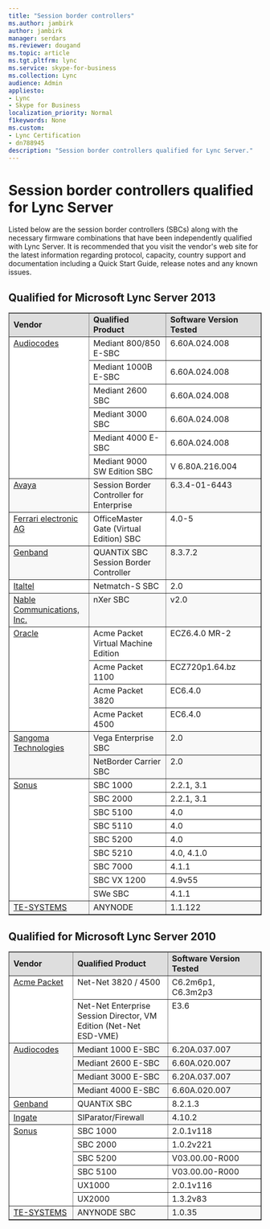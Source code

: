 ```yaml
---
title: "Session border controllers"
ms.author: jambirk
author: jambirk
manager: serdars
ms.reviewer: dougand
ms.topic: article
ms.tgt.pltfrm: lync
ms.service: skype-for-business
ms.collection: Lync
audience: Admin
appliesto:
- Lync
- Skype for Business 
localization_priority: Normal
f1keywords: None
ms.custom:
- Lync Certification
- dn788945
description: "Session border controllers qualified for Lync Server."
---
```


# Session border controllers qualified for Lync Server

Listed below are the session border controllers (SBCs) along with the necessary firmware combinations that have been independently qualified with Lync Server. It is recommended that you visit the vendor's web site for the latest information regarding protocol, capacity, country support and documentation including a Quick Start Guide, release notes and any known issues.

## Qualified for Microsoft Lync Server 2013
<table border="1" cellpadding="5" cellspacing="" class="grid" style="border-collapse:collapse;background-color:white;" width="100%" xmlns="http://www.w3.org/1999/xhtml">
	<tr bgcolor="#DEDEDE">
		<td width="200px"><strong>Vendor</strong></td>
		<td width="344px"><strong>Qualified Product</strong></td>
		<td width="396px"><strong>Software Version Tested</strong></td>
	</tr>
	<tr align="left" valign="top">
		<td rowspan="6"><a href="http://www.audiocodes.com/solutions/microsoft/lync-sbc">Audiocodes</a></td>
		<td>Mediant 800/850 E-SBC</td>
		<td>6.60A.024.008</td>
	</tr>
	<tr>
		<td>Mediant 1000B E-SBC</td>
		<td>6.60A.024.008</td>
	</tr>
	<tr>
		<td>Mediant 2600 SBC</td>
		<td>6.60A.024.008</td>
	</tr>
	<tr>
		<td>Mediant 3000 SBC</td>
		<td>6.60A.024.008</td>
	</tr>
	<tr>
		<td>Mediant 4000 E-SBC</td>
		<td>6.60A.024.008</td>
	</tr>
	<tr>
		<td>Mediant 9000 SW Edition SBC</td>
		<td>V 6.80A.216.004</td>
	</tr>
	<tr align="left" bgcolor="#F8F8F8" valign="top">
		<td><a href="http://www.avaya.com/usa/product/avaya-session-border-controller-for-enterprise/">Avaya</a></td>
		<td>Session Border Controller for Enterprise</td>
		<td>6.3.4-01-6443</td>
	</tr>
	<tr align="left" valign="top">
		<td><a href="http://www.mediagateway.de/en/lync-2013.html">Ferrari electronic AG</a></td>
		<td>OfficeMaster Gate (Virtual Edition) SBC</td>
		<td>4.0-5</td>
	</tr>
	<tr align="left" bgcolor="#F8F8F8" valign="top">
		<td><a href="http://www.genband.com/products/quantix/session-border-controller">Genband</a></td>
		<td>QUANTiX SBC Session Border Controller</td>
		<td>8.3.7.2</td>
	</tr>
	<tr align="left" valign="top">
		<td><a href="http://www.italtel.it/en/">Italtel</a></td>
		<td>Netmatch-S SBC</td>
		<td>2.0</td>
	</tr>
	<tr align="left" bgcolor="#F8F8F8" valign="top">
		<td><a href="http://www.nablecomm.com/eng/solution/sbc.php">Nable Communications, Inc.</a></td>
		<td>nXer SBC</td>
		<td>v2.0</td>
	</tr>
	<tr align="left" valign="top">
		<td rowspan="4"><a href="http://www.oracle.com/us/products/applications/communications/acme-packet-1100/index.html">Oracle</a></td>
		<td>Acme Packet Virtual Machine Edition</td>
		<td>ECZ6.4.0 MR-2</td>
	</tr>
	<tr align="left" valign="top">
		<td>Acme Packet 1100</td>
		<td>ECZ720p1.64.bz</td>
	</tr>
	<tr align="left" valign="top">
		<td>Acme Packet 3820</td>
		<td>EC6.4.0</td>
	</tr>
	<tr align="left" valign="top">
		<td>Acme Packet 4500</td>
		<td>EC6.4.0</td>
	</tr>
	<tr align="left" bgcolor="#F8F8F8" valign="top">
		<td rowspan="2"><a href="http://www.sangoma.com/solutions/session-border-controller-for-ms-lync/">Sangoma Technologies</a></td>
		<td>Vega Enterprise SBC</td>
		<td>2.0</td>
	</tr>
	<tr align="left" bgcolor="#F8F8F8" valign="top">
		<td>NetBorder Carrier SBC</td>
		<td>2.0</td>
	</tr>
	<tr align="left" valign="top">
		<td rowspan="9"><a href="http://www.sonus.net/solutions/enterprises/microsoft-lync">Sonus</a></td>
		<td>SBC 1000</td>
		<td>2.2.1, 3.1</td>
	</tr>
	<tr align="left" valign="top">
		<td>SBC 2000</td>
		<td>2.2.1, 3.1</td>
	</tr>
	<tr align="left" valign="top">
		<td>SBC 5100</td>
		<td>4.0</td>
	</tr>
	<tr align="left" valign="top">
		<td>SBC 5110</td>
		<td>4.0</td>
	</tr>
	<tr align="left" valign="top">
		<td>SBC 5200</td>
		<td>4.0</td>
	</tr>
	<tr align="left" valign="top">
		<td>SBC 5210</td>
		<td>4.0, 4.1.0</td>
	</tr>
	<tr align="left" valign="top">
		<td>SBC 7000</td>
		<td>4.1.1</td>
	</tr>
	<tr align="left" valign="top">
		<td>SBC VX 1200</td>
		<td>4.9v55</td>
	</tr>
	<tr align="left" valign="top">
		<td>SWe SBC</td>
		<td>4.1.1</td>
	</tr>
	<tr align="left" bgcolor="#F8F8F8" valign="top">
		<td><a href="http://www.te-systems.de/index.php?id=181&amp;L=2">TE-SYSTEMS</a></td>
		<td>ANYNODE</td>
		<td>1.1.122</td>
	</tr>
</table>


## Qualified for Microsoft Lync Server 2010

<table border="1" cellpadding="5" cellspacing="" class="grid" style="border-collapse:collapse;background-color:white;" width="100%" xmlns="http://www.w3.org/1999/xhtml">
	<tr bgcolor="#DEDEDE">
		<td width="200px"><strong>Vendor</strong></td>
		<td><strong>Qualified Product</strong></td>
		<td><strong>Software Version Tested</strong></td>
	</tr>
	<tr align="left" valign="top">
		<td rowspan="2"><a href="http://www.oracle.com/us/corporate/acquisitions/acmepacket/index.html?origref=http://www.acmepacket.com/">Acme Packet</a></td>
		<td>Net-Net 3820 / 4500</td>
		<td>C6.2m6p1, C6.3m2p3</td>
	</tr>
	<tr align="left" valign="top">
		<td>Net-Net Enterprise Session Director, VM Edition (Net-Net ESD-VME)</td>
		<td>E3.6</td>
	</tr>
	<tr align="left" bgcolor="#F8F8F8" valign="top">
		<td rowspan="4"><a href="http://www.audiocodes.com/solutions/microsoft/lync-sbc">Audiocodes</a></td>
		<td width="344px">Mediant 1000 E-SBC</td>
		<td width="396px">6.20A.037.007</td>
	</tr>
	<tr bgcolor="#F8F8F8">
		<td>Mediant 2600 E-SBC</td>
		<td>6.60A.020.007</td>
	</tr>
	<tr bgcolor="#F8F8F8">
		<td>Mediant 3000 E-SBC</td>
		<td>6.20A.037.007</td>
	</tr>
	<tr bgcolor="#F8F8F8">
		<td>Mediant 4000 E-SBC</td>
		<td>6.60A.020.007</td>
	</tr>
	<tr align="left" valign="top">
		<td><a href="http://www.genband.com/solutions/smart-session/sip-trunking/microsoft-lync-interoperability">Genband</a></td>
		<td width="344px">QUANTiX SBC</td>
		<td width="396px">8.2.1.3</td>
	</tr>
	<tr align="left" bgcolor="#F8F8F8" valign="top">
		<td><a href="http://www.ingate.com/lync.php">Ingate</a></td>
		<td width="344px">SIParator/Firewall</td>
		<td width="396px">4.10.2</td>
	</tr>
	<tr align="left" valign="top">
		<td rowspan="6"><a href="http://www.sonus.net/lync-sbc5200">Sonus</a></td>
		<td width="344px">SBC 1000</td>
		<td width="396px">2.0.1v118</td>
	</tr>
	<tr align="left">
		<td width="344px">SBC 2000</td>
		<td width="396px">1.0.2v221</td>
	</tr>
	<tr align="left">
		<td width="344px">SBC 5200</td>
		<td width="396px">V03.00.00-R000</td>
	</tr>
	<tr align="left">
		<td>SBC 5100</td>
		<td>V03.00.00-R000</td>
	</tr>
	<tr align="left" valign="top">
		<td width="344px">UX1000</td>
		<td width="396px">2.0.1v116</td>
	</tr>
	<tr>
		<td>UX2000</td>
		<td>1.3.2v83</td>
	</tr>
	<tr align="left" bgcolor="#F8F8F8" valign="top">
		<td><a href="http://www.te-systems.de/index.php?id=181&amp;L=2">TE-SYSTEMS</a></td>
		<td width="344px">ANYNODE SBC</td>
		<td width="396px">1.0.35</td>
	</tr>
</table>


